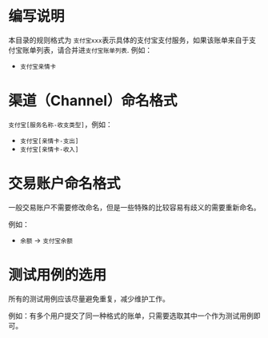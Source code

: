 # 编写说明

本目录的规则格式为 `支付宝xxx`表示具体的支付宝支付服务，如果该账单来自于支付宝账单列表，请合并进`支付宝账单列表`.
例如：
- `支付宝亲情卡`

# 渠道（Channel）命名格式

`支付宝[服务名称-收支类型]`，例如：

- `支付宝[亲情卡-支出]`
- `支付宝[亲情卡-收入]`

# 交易账户命名格式

一般交易账户不需要修改命名，但是一些特殊的比较容易有歧义的需要重新命名。

例如：

- `余额` -> `支付宝余额`

# 测试用例的选用

所有的测试用例应该尽量避免重复，减少维护工作。

例如：有多个用户提交了同一种格式的账单，只需要选取其中一个作为测试用例即可。
